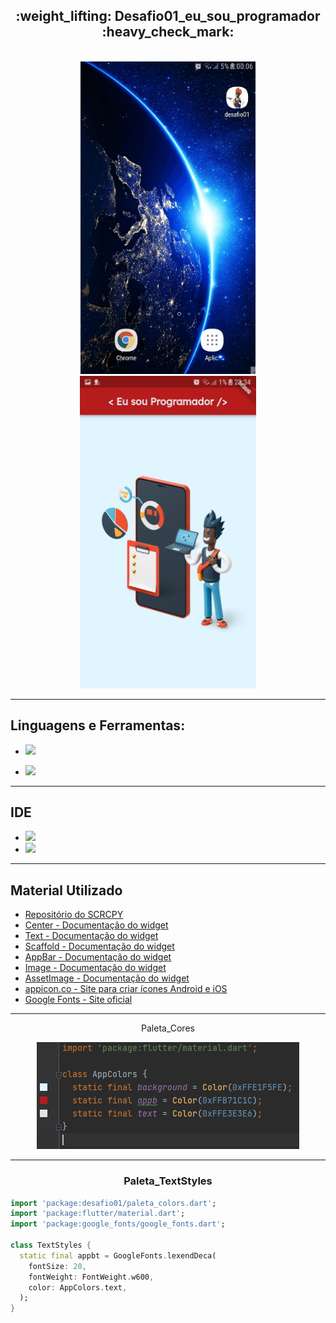 <h2 align="center">
  :weight_lifting: Desafio01_eu_sou_programador :heavy_check_mark: 
</h2>

<p align="center">
  <br>
  <img src="https://github.com/HenriqueJRodrigues/Curso_polimorfismo_desafio_1/blob/main/github-screenshots/appCelular.gif" height="500">
  <img src="https://github.com/HenriqueJRodrigues/Curso_polimorfismo_desafio_1/blob/main/github-screenshots/apptela.jpg"  height="500">


<hr />

## **Linguagens e Ferramentas:**

- <code><img height="25" src="https://img.shields.io/badge/Flutter-02569B?style=for-the-badge&logo=flutter&logoColor=white"></code>

- <code><img height="25" src="https://img.shields.io/badge/Dart-0175C2?style=for-the-badge&logo=dart&logoColor=white"></code>

<hr />

## **IDE**

- <code><img height="25" src="https://img.shields.io/badge/Android_Studio-3DDC84?style=for-the-badge&logo=android-studio&logoColor=white"></code> 
- <code><img height="25" src="https://img.shields.io/badge/Visual_Studio_Code-0078D4?style=for-the-badge&logo=visual%20studio%20code&logoColor=white"></code>


<hr />


## **Material Utilizado**

* [Repositório do SCRCPY](https://github.com/Genymobile/scrcpy)
* [Center - Documentação do widget](https://api.flutter.dev/flutter/widgets/Center-class.html)
* [Text - Documentação do widget](https://api.flutter.dev/flutter/widgets/Text-class.html)
* [Scaffold - Documentação do widget](https://api.flutter.dev/flutter/material/Scaffold-class.html)
* [AppBar - Documentação do widget](https://api.flutter.dev/flutter/material/AppBar-class.html)
* [Image - Documentação do widget](https://api.flutter.dev/flutter/widgets/Image-class.html)
* [AssetImage - Documentação do widget](https://api.flutter.dev/flutter/painting/AssetImage-class.html)
* [appicon.co - Site para criar ícones Android e iOS](https://appicon.co)
* [Google Fonts - Site oficial](https://pub.dev/packages/google_fonts/install)


<hr />

<p align='center'>Paleta_Cores</p>
<p align='center'><img src="https://github.com/HenriqueJRodrigues/Curso_polimorfismo_desafio_1/blob/main/github-screenshots/paletacores.PNG" /></p>

<hr />


<h3 align="center">
   Paleta_TextStyles  
</h3>

```dart
import 'package:desafio01/paleta_colors.dart';
import 'package:flutter/material.dart';
import 'package:google_fonts/google_fonts.dart';

class TextStyles {
  static final appbt = GoogleFonts.lexendDeca(
    fontSize: 20,
    fontWeight: FontWeight.w600,
    color: AppColors.text,
  );
}

```